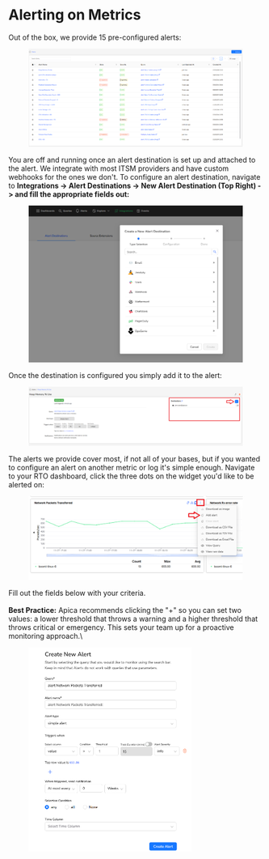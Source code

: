 # Alerting on Metrics

Out of the box, we provide 15 pre-configured alerts:

<figure><img src="../../.gitbook/assets/image (7).png" alt=""><figcaption></figcaption></figure>

You are off and running once an alert destination is set up and attached to the alert. We integrate with most ITSM providers and have custom webhooks for the ones we don't. To configure an alert destination, navigate to **Integrations -> Alert Destinations -> New Alert Destination (Top Right) -> and fill the appropriate fields out:**

<figure><img src="../../.gitbook/assets/image (8).png" alt=""><figcaption></figcaption></figure>

Once the destination is configured you simply add it to the alert:

<figure><img src="../../.gitbook/assets/image (9).png" alt=""><figcaption></figcaption></figure>

The alerts we provide cover most, if not all of your bases, but if you wanted to configure an alert on another metric or log it's simple enough. Navigate to your RTO dashboard, click the three dots on the widget you'd like to be alerted on:

<figure><img src="../../.gitbook/assets/image (10).png" alt=""><figcaption></figcaption></figure>

Fill out the fields below with your criteria. \
\
**Best Practice:** Apica recommends clicking the "+" so you can set two values: a lower threshold that throws a warning and a higher threshold that throws critical or emergency. This sets your team up for a proactive monitoring approach.\


<figure><img src="../../.gitbook/assets/image (11).png" alt="" width="323"><figcaption></figcaption></figure>
